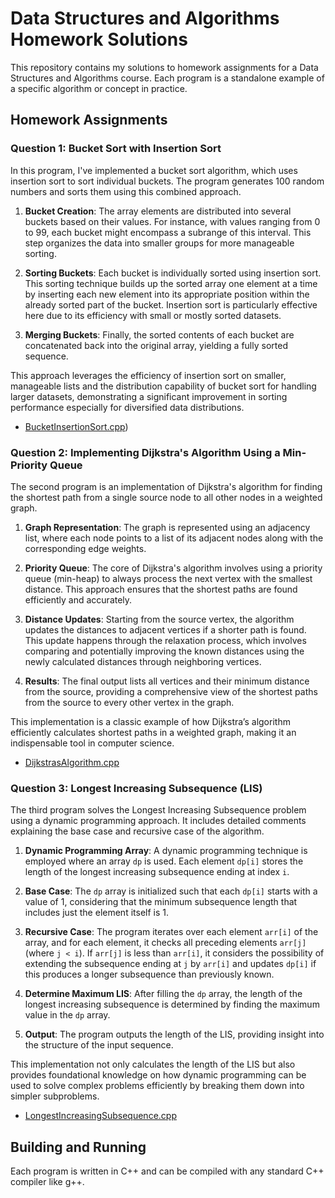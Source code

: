 # Data Structures and Algorithms Homework Solutions

This repository contains my solutions to homework assignments for a Data Structures and Algorithms course. Each program is a standalone example of a specific algorithm or concept in practice.

## Homework Assignments

### Question 1: Bucket Sort with Insertion Sort
In this program, I've implemented a bucket sort algorithm, which uses insertion sort to sort individual buckets. The program generates 100 random numbers and sorts them using this combined approach.
1. **Bucket Creation**: The array elements are distributed into several buckets based on their values. For instance, with values ranging from 0 to 99, each bucket might encompass a subrange of this interval. This step organizes the data into smaller groups for more manageable sorting.

2. **Sorting Buckets**: Each bucket is individually sorted using insertion sort. This sorting technique builds up the sorted array one element at a time by inserting each new element into its appropriate position within the already sorted part of the bucket. Insertion sort is particularly effective here due to its efficiency with small or mostly sorted datasets.

3. **Merging Buckets**: Finally, the sorted contents of each bucket are concatenated back into the original array, yielding a fully sorted sequence. 

This approach leverages the efficiency of insertion sort on smaller, manageable lists and the distribution capability of bucket sort for handling larger datasets, demonstrating a significant improvement in sorting performance especially for diversified data distributions.
- [BucketInsertionSort.cpp](/Source.cpp))

### Question 2: Implementing Dijkstra's Algorithm Using a Min-Priority Queue
The second program is an implementation of Dijkstra's algorithm for finding the shortest path from a single source node to all other nodes in a weighted graph.

1. **Graph Representation**: The graph is represented using an adjacency list, where each node points to a list of its adjacent nodes along with the corresponding edge weights.

2. **Priority Queue**: The core of Dijkstra's algorithm involves using a priority queue (min-heap) to always process the next vertex with the smallest distance. This approach ensures that the shortest paths are found efficiently and accurately.

3. **Distance Updates**: Starting from the source vertex, the algorithm updates the distances to adjacent vertices if a shorter path is found. This update happens through the relaxation process, which involves comparing and potentially improving the known distances using the newly calculated distances through neighboring vertices.

4. **Results**: The final output lists all vertices and their minimum distance from the source, providing a comprehensive view of the shortest paths from the source to every other vertex in the graph.

This implementation is a classic example of how Dijkstra’s algorithm efficiently calculates shortest paths in a weighted graph, making it an indispensable tool in computer science.
- [DijkstrasAlgorithm.cpp](/Source1.cpp)

### Question 3: Longest Increasing Subsequence (LIS)
The third program solves the Longest Increasing Subsequence problem using a dynamic programming approach. It includes detailed comments explaining the base case and recursive case of the algorithm.

1. **Dynamic Programming Array**: A dynamic programming technique is employed where an array `dp` is used. Each element `dp[i]` stores the length of the longest increasing subsequence ending at index `i`.

2. **Base Case**: The `dp` array is initialized such that each `dp[i]` starts with a value of 1, considering that the minimum subsequence length that includes just the element itself is 1.

3. **Recursive Case**: The program iterates over each element `arr[i]` of the array, and for each element, it checks all preceding elements `arr[j]` (where `j < i`). If `arr[j]` is less than `arr[i]`, it considers the possibility of extending the subsequence ending at `j` by `arr[i]` and updates `dp[i]` if this produces a longer subsequence than previously known.

4. **Determine Maximum LIS**: After filling the `dp` array, the length of the longest increasing subsequence is determined by finding the maximum value in the `dp` array.

5. **Output**: The program outputs the length of the LIS, providing insight into the structure of the input sequence.

This implementation not only calculates the length of the LIS but also provides foundational knowledge on how dynamic programming can be used to solve complex problems efficiently by breaking them down into simpler subproblems.

- [LongestIncreasingSubsequence.cpp](/Source2.cpp)

## Building and Running

Each program is written in C++ and can be compiled with any standard C++ compiler like g++.
